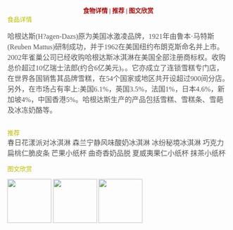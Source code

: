    <center><font color="#a50d0d"><font face="微软雅黑粗体"><strong>食物详情 | 推荐 | 图文欣赏</strong></font></center>
<font color="#bbbb" size="" face="微软雅黑">食品详情<br><br>

<font color="#565654" size="3" >
哈根达斯(H?agen-Dazs)原为美国冰激凌品牌，1921年由鲁本·马特斯(Reuben Mattus)研制成功，并于1962在美国纽约布朗克斯命名并上市。2002年雀巢公司已经收购哈根达斯冰淇淋在美国全部注册商标权。收购总价超过10亿瑞士法郎(约合6亿美元)。。它亦成立了连锁雪糕专门店，在世界各国销售其品牌雪糕，在54个国家或地区共开设超过900间分店。另外，在市场占有率上:美国6.1%，英国3.5%，法国1%，日本4.6%，新加坡4%，中国香港5%。哈根达斯生产的产品包括雪糕、雪糕条、雪葩及冰冻奶酪等。
</font><br><font><br>


<font color="#bbbb" size="">推荐</FONT><br>
<font color="#565654" size="3">春日花漾派对冰淇淋 森兰宁静风味酸奶冰淇淋 冰纷秘境冰淇淋 巧克力扁桃仁脆皮条 芒果小纸杯 曲奇香奶品脱 夏威夷果仁小纸杯 抹茶小纸杯</font><br>







<font color="#BBBB" size="">图文欣赏<br>

<img src="/assets/1_agxxidhn8.jpg" width=100px height=100px> <img src="/assets/2_679932k96.jpg" width=100px height=100px> <img src="/assets/3.jpg" width=100px height=100px>
